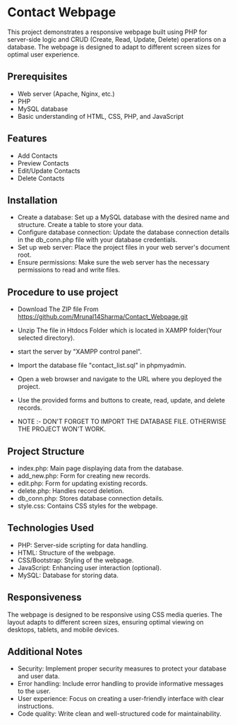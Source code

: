 
# Contact Webpage

This project demonstrates a responsive webpage built using PHP for server-side logic and CRUD (Create, Read, Update, Delete) operations on a database. The webpage is designed to adapt to different screen sizes for optimal user experience.


## Prerequisites
- Web server (Apache, Nginx, etc.)
- PHP
- MySQL database
- Basic understanding of HTML, CSS, PHP, and JavaScript
## Features

- Add Contacts
- Preview Contacts 
- Edit/Update Contacts
- Delete Contacts


## Installation
- Create a database:
Set up a MySQL database with the desired name and structure. Create a table to store your data.
- Configure database connection:
Update the database connection details in the db_conn.php file with your database credentials.
- Set up web server:
Place the project files in your web server's document root.
- Ensure permissions:
Make sure the web server has the necessary permissions to read and write files.

    
## Procedure to use project
- Download The ZIP file From https://github.com/Mrunal14Sharma/Contact_Webpage.git 
- Unzip The file in Htdocs Folder which is located in XAMPP folder(Your selected directory).
- start the server by "XAMPP control panel".
- Import the database file "contact_list.sql" in phpmyadmin.
- Open a web browser and navigate to the URL where you deployed the project.
- Use the provided forms and buttons to create, read, update, and delete records.

- NOTE :- DON'T FORGET TO IMPORT THE DATABASE FILE. OTHERWISE THE PROJECT WON'T WORK.
## Project Structure
- index.php: Main page displaying data from the database.
- add_new.php: Form for creating new records.
- edit.php: Form for updating existing records.
- delete.php: Handles record deletion.
- db_conn.php: Stores database connection details.
- style.css: Contains CSS styles for the webpage.
## Technologies Used
- PHP: Server-side scripting for data handling.
- HTML: Structure of the webpage.
- CSS/Bootstrap: Styling of the webpage.
- JavaScript: Enhancing user interaction (optional).
- MySQL: Database for storing data.
## Responsiveness
The webpage is designed to be responsive using CSS media queries. The layout adapts to different screen sizes, ensuring optimal viewing on desktops, tablets, and mobile devices.
## Additional Notes
- Security: Implement proper security measures to protect your database and user data.
- Error handling: Include error handling to provide informative messages to the user.
- User experience: Focus on creating a user-friendly interface with clear instructions.
- Code quality: Write clean and well-structured code for maintainability.